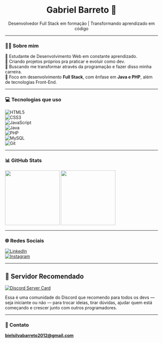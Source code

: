 <h1 align="center">Gabriel Barreto 🚀</h1>
<p align="center">Desenvolvedor Full Stack em formação | Transformando aprendizado em código</p>

---

### 👨‍💻 Sobre mim

📘 Estudante de Desenvolvimento Web em constante aprendizado.  
🚀 Criando projetos próprios pra praticar e evoluir como dev.  
🎯 Buscando me transformar através da programação e fazer disso minha carreira.  
🧩 Foco em desenvolvimento **Full Stack**, com ênfase em **Java e PHP**, além de tecnologias Front-End.

---

### 💻 Tecnologias que uso

![HTML5](https://img.shields.io/badge/HTML5-E34F26?style=for-the-badge&logo=html5&logoColor=white) <br>
![CSS3](https://img.shields.io/badge/CSS3-1572B6?style=for-the-badge&logo=css3&logoColor=white) <br>
![JavaScript](https://img.shields.io/badge/JavaScript-F7DF1E?style=for-the-badge&logo=javascript&logoColor=black) <br>
![Java](https://img.shields.io/badge/Java-ED8B00?style=for-the-badge&logo=openjdk&logoColor=white) <br>
![PHP](https://img.shields.io/badge/PHP-777BB4?style=for-the-badge&logo=php&logoColor=white) <br>
![MySQL](https://img.shields.io/badge/MySQL-4479A1?style=for-the-badge&logo=mysql&logoColor=white) <br>
![Git](https://img.shields.io/badge/Git-F05032?style=for-the-badge&logo=git&logoColor=white) <br>

---

### 📊 GitHub Stats

  <img height="180em" src="https://github-readme-stats.vercel.app/api?username=Gabriel-Devweb&show_icons=true&theme=radical&cache_seconds=86400" />
<img height="180em" src="https://github-readme-stats.vercel.app/api/top-langs/?username=Gabriel-Devweb&layout=compact&langs_count=7&theme=radical&cache_seconds=86400"/>

---

### 🌐 Redes Sociais

[![LinkedIn](https://img.shields.io/badge/LinkedIn-0A66C2?style=for-the-badge&logo=linkedin&logoColor=white)](https://www.linkedin.com/in/gabrieldevweb)  
[![Instagram](https://img.shields.io/badge/Instagram-E4405F?style=for-the-badge&logo=instagram&logoColor=white)](https://instagram.com/gb_barrto)

---

## 👥 Servidor Recomendado

[![Discord Server Card](https://cardzera.audibert.dev/api/1112920281367973900?t={timestamp})](https://discord.gg/servidordosprogramadores)

Essa é uma comunidade do Discord que recomendo para todos os devs — seja iniciante ou não — para trocar ideias, tirar dúvidas, ajudar quem está começando e crescer junto com outros programadores.

---

### 📩 Contato

**bielsilvabarreto2012@gmail.com**
